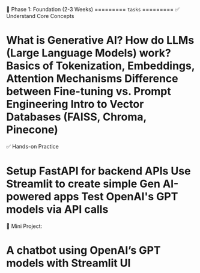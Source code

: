 📌 Phase 1: Foundation (2-3 Weeks)
========= `tasks` =========
✅ Understand Core Concepts

What is Generative AI?
How do LLMs (Large Language Models) work?
Basics of Tokenization, Embeddings, Attention Mechanisms
Difference between Fine-tuning vs. Prompt Engineering
Intro to Vector Databases (FAISS, Chroma, Pinecone)
==============
✅ Hands-on Practice

Setup FastAPI for backend APIs
Use Streamlit to create simple Gen AI-powered apps
Test OpenAI's GPT models via API calls
==========================
🎯 Mini Project:

A chatbot using OpenAI’s GPT models with Streamlit UI
==========